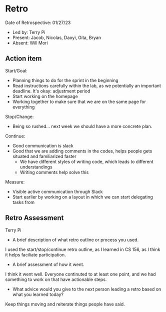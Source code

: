 # Retro
Date of Retrospective: 01/27/23

* Led by: Terry Pi
* Present: Jacob, Nicolas, Daoyi, Gita, Bryan
* Absent: Will Mori

## Action item

Start/Goal:
- Planning things to do for the sprint in the beginning
- Read instructions carefully within the lab, as we potentially an important deadline. It's okay: adjustment period
- Start working on the homepage
- Working together to make sure that we are on the same page for everything

Stop/Change:
- Being so rushed... next week we should have a more concrete plan.

Continue:
- Good communication is slack
- Good that we are adding comments in the codes, helps people gets situated and familiarized faster
	- We have different styles of writing code, which leads to different understandings
	- Writing comments help solve this

Measure:
- Visible active communication through Slack
- Start earlier by working on a layout in which we can start delegating tasks from

## Retro Assessment

Terry Pi

* A brief description of what retro outline or process you used.

I used the start/stop/continue retro outline, as I learned in CS 156, as I think it helps faciliate participation.

* A brief assessment of how it went.

I think it went well. Everyone continuted to at least one point, and we had something to work on that have actionable steps.

* What advice would you give to the next person leading a retro
  based on what you learned today?
  
Keep things moving and reiterate things people have said.
